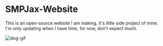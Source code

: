 # SMPJax-Website
This is an open-source website I am making, it's little side project of mine. I'm only updating when I have time, for now, don't expect much.


![dog-gif](https://user-images.githubusercontent.com/93849152/141534225-586ad330-81c6-4838-b6ed-851c593d272a.gif)
